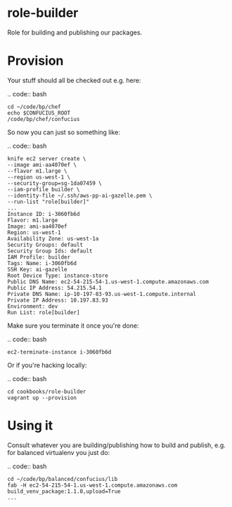 role-builder
============

Role for building and publishing our packages.


Provision
=========

Your stuff should all be checked out e.g. here:

.. code:: bash

    cd ~/code/bp/chef
    echo $CONFUCIUS_ROOT
    /code/bp/chef/confucius

So now you can just so something like:

.. code:: bash

    knife ec2 server create \
    --image ami-aa4070ef \
    --flavor m1.large \
    --region us-west-1 \
    --security-group=sg-1da07459 \
    --iam-profile builder \
    --identity-file ~/.ssh/aws-pp-ai-gazelle.pem \
    --run-list "role[builder]"
    ...
    Instance ID: i-3060fb6d
    Flavor: m1.large
    Image: ami-aa4070ef
    Region: us-west-1
    Availability Zone: us-west-1a
    Security Groups: default
    Security Group Ids: default
    IAM Profile: builder
    Tags: Name: i-3060fb6d
    SSH Key: ai-gazelle
    Root Device Type: instance-store
    Public DNS Name: ec2-54-215-54-1.us-west-1.compute.amazonaws.com
    Public IP Address: 54.215.54.1
    Private DNS Name: ip-10-197-83-93.us-west-1.compute.internal
    Private IP Address: 10.197.83.93
    Environment: dev
    Run List: role[builder]        

Make sure you terminate it once you're done:

.. code:: bash

    ec2-terminate-instance i-3060fb6d 

Or if you're hacking locally:

.. code:: bash

    cd cookbooks/role-builder
    vagrant up --provision


Using it
========

Consult whatever you are building/publishing how to build and publish, e.g.
for balanced virtualenv you just do:

.. code:: bash

    cd ~/code/bp/balanced/confucius/lib
    fab -H ec2-54-215-54-1.us-west-1.compute.amazonaws.com build_venv_package:1.1.0,upload=True
    ...
